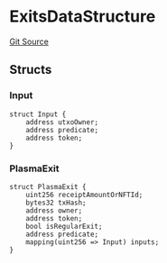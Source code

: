 # ExitsDataStructure
[Git Source](https://github.com/TOKnetwork/contracts/blob/155f729fd8db0676297384375468d4d45b8aa44e/contracts/root/withdrawManager/WithdrawManagerStorage.sol)


## Structs
### Input

```solidity
struct Input {
    address utxoOwner;
    address predicate;
    address token;
}
```

### PlasmaExit

```solidity
struct PlasmaExit {
    uint256 receiptAmountOrNFTId;
    bytes32 txHash;
    address owner;
    address token;
    bool isRegularExit;
    address predicate;
    mapping(uint256 => Input) inputs;
}
```

